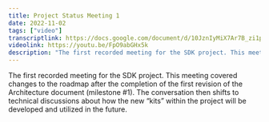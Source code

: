 ```yaml
---
title: Project Status Meeting 1
date: 2022-11-02
tags: ["video"]
transcriptlink: https://docs.google.com/document/d/10JznIyMiX7Ar7B_zi1phKZJUsCUTEvbXARlgH0naF6I/edit?usp=sharing
videolink: https://youtu.be/FpO9abGHx5k
description: "The first recorded meeting for the SDK project. This meeting covered changes to the roadmap after the completion of the first revision of the Architecture document (milestone #1). The conversation then shifts to technical discussions about how the new “kits” within the project will be developed and utilized in the future."
---
```


The first recorded meeting for the SDK project. This meeting covered changes to the roadmap after the completion of the first revision of the Architecture document (milestone #1). The conversation then shifts to technical discussions about how the new “kits” within the project will be developed and utilized in the future.
